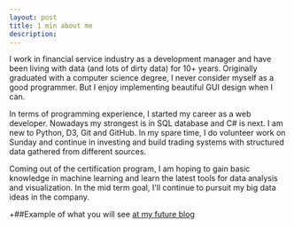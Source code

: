 ```yaml
---
layout: post
title: 1 min about me
description: 
---
```


I work in financial service industry as a development manager and have been living with data (and lots of dirty data) for 10+ years. Originally graduated with a computer science degree, I never consider myself as a good programmer. But I enjoy implementing beautiful GUI design when I can. 

In terms of programming experience, I started my career as a web developer. Nowadays my strongest is in SQL database and C# is next. I am new to Python, D3, Git and GitHub. In my spare time, I do volunteer work on Sunday and continue in investing and build trading systems with structured data gathered from different sources.

Coming out of the certification program, I am hoping to gain basic knowledge in machine learning and learn the latest tools for data analysis and visualization. In the mid term goal, I'll continue to pursuit my big data ideas in the company.

+##Example of what you will see [at my future blog](http://tc2680.github.io/)
